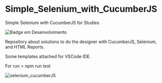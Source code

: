 # Simple_Selenium_with_CucumberJS
Simple Selenium with CucumberJS for Studies

![Badge em Desenvolvimento](http://img.shields.io/static/v1?label=STATUS&message=EM%20DESENVOLVIMENTO&color=GREEN&style=for-the-badge)

Repository about solutions to do the designer with CucumberJS, Selenium, and HTML Reports.

Some templates attached for VSCode IDE.

For run > npm run test

![selenium_cucumberJS](https://user-images.githubusercontent.com/33332202/175794818-d85741c0-ecc9-403b-8882-9ed6d57b9977.jpg)
